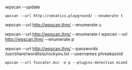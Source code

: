 wpscan --update

`wpscan --url http://cmnatics.playground/ --enumerate t`

wpscan --url http://wpscan.thm/ --enumerate u

wpscan --url http://wpscan.thm/ --enumerate t
wpscan --url http://wpscan.thm/ --enumerate p

wpscan --url http://wpscan.thm/ --passwords /usr/share/wordlists/rockyou.txt --usernames phreakazoid

```
wpscan --url fuscator.mcc -e p --plugins-detection mixed
```